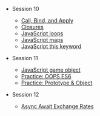 - Session 10
  - [Call, Bind, and Apply](Session-10/Call_Bind_Apply/index.html)
  - [Closures](Session-10/Closures/index.html)
  - [JavaScript loops](Session-10/Loops/index.html)
  - [JavaScript maps](Session-10/Maps/index.html)
  - [JavaScript this keyword](Session-10/This_Keyword/index.html)

- Session 11
  - [JavaScript game object](Session-11/Game_Object/index.html)
  - [Practice: OOPS ES6](Session-11/OOPS_Practice_ES6/index.html)
  - [Practice: Prototype & Object](Session-11/Prototype/index.html)

- Session 12
  - [Async Await Exchange Rates](Session-12/AsyncAwait/index.html)